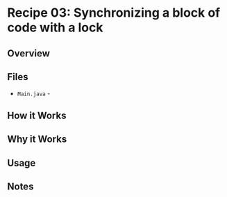 # Recipe 03: Synchronizing a block of code with a lock

## Overview

## Files

- `Main.java` - 

## How it Works

## Why it Works

## Usage

## Notes